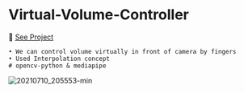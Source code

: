 # Virtual-Volume-Controller
:link: <a href="https://github.com/shanmukmichael/Virtual-Volume-Controller">See Project</a>
```
• We can control volume virtually in front of camera by fingers
• Used Interpolation concept
# opencv-python & mediapipe
```
![20210710_205553-min](https://user-images.githubusercontent.com/55943851/125168351-d34ee480-e1c2-11eb-9297-8e32f8ccb395.gif)
